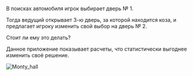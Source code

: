 В поисках автомобиля игрок выбирает дверь № 1. 

Тогда ведущий открывает 3-ю дверь, за которой находится коза, и предлагает игроку изменить свой выбор на дверь № 2. 

Стоит ли ему это делать?

Данное приложение показывает расчеты, что статистически выгоднее изменить своё решение.

![Monty_hall](https://github.com/igorkunovski/monty_hall/assets/36072345/1975f207-6058-4a1d-b63b-91897b35f9f2)
